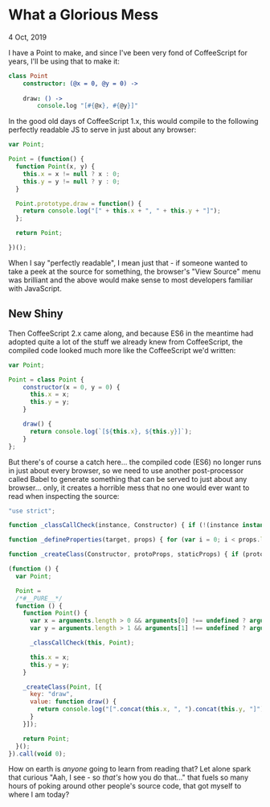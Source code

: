 # What a Glorious Mess

<time data-slug="glorious-mess" datetime="2019-10-04T21:42:00+0200">4 Oct, 2019</time>

I have a Point to make, and since I've been very fond of CoffeeScript for years,
I'll be using that to make it:

```coffeescript
class Point
	constructor: (@x = 0, @y = 0) ->
		
	draw: () ->
		console.log "[#{@x}, #{@y}]"

```

In the good old days of CoffeeScript 1.x, this would compile to the following
perfectly readable JS to serve in just about any browser:

```javascript
var Point;

Point = (function() {
  function Point(x, y) {
    this.x = x != null ? x : 0;
    this.y = y != null ? y : 0;
  }

  Point.prototype.draw = function() {
    return console.log("[" + this.x + ", " + this.y + "]");
  };

  return Point;

})();
```

When I say "perfectly readable", I mean just that - if someone wanted to take a peek at the
source for something, the browser's "View Source" menu was brilliant and the above would make
sense to most developers familiar with JavaScript.

## New Shiny

Then CoffeeScript 2.x came along, and because ES6 in the meantime had adopted
quite a lot of the stuff we already knew from CoffeeScript, the compiled code
looked much more like the CoffeeScript we'd written:

```javascript
var Point;

Point = class Point {
	constructor(x = 0, y = 0) {
	  this.x = x;
	  this.y = y;
	}

	draw() {
	  return console.log(`[${this.x}, ${this.y}]`);
	}
};
```

But there's of course a catch here... the compiled code (ES6) no longer runs in
just about every browser, so we need to use another post-processor called Babel
to generate something that can be served to just about any browser...
only, it creates a horrible mess that no one would ever want to read when inspecting the source:

```javascript
"use strict";

function _classCallCheck(instance, Constructor) { if (!(instance instanceof Constructor)) { throw new TypeError("Cannot call a class as a function"); } }

function _defineProperties(target, props) { for (var i = 0; i < props.length; i++) { var descriptor = props[i]; descriptor.enumerable = descriptor.enumerable || false; descriptor.configurable = true; if ("value" in descriptor) descriptor.writable = true; Object.defineProperty(target, descriptor.key, descriptor); } }

function _createClass(Constructor, protoProps, staticProps) { if (protoProps) _defineProperties(Constructor.prototype, protoProps); if (staticProps) _defineProperties(Constructor, staticProps); return Constructor; }

(function () {
  var Point;

  Point =
  /*#__PURE__*/
  function () {
    function Point() {
      var x = arguments.length > 0 && arguments[0] !== undefined ? arguments[0] : 0;
      var y = arguments.length > 1 && arguments[1] !== undefined ? arguments[1] : 0;

      _classCallCheck(this, Point);

      this.x = x;
      this.y = y;
    }

    _createClass(Point, [{
      key: "draw",
      value: function draw() {
        return console.log("[".concat(this.x, ", ").concat(this.y, "]"));
      }
    }]);

    return Point;
  }();
}).call(void 0);
```

How on earth is *anyone* going to learn from reading that? Let alone spark that
curious "Aah, I see - so *that's* how you do that..." that fuels so many hours of
poking around other people's source code, that got myself to where I am today?


